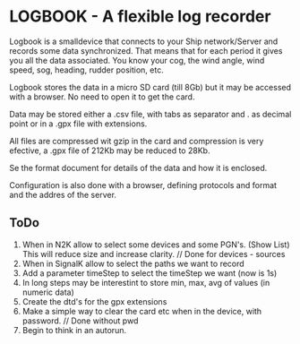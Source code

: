 # LOGBOOK - A flexible log recorder

Logbook is a smalldevice that connects to your Ship network/Server and
records some data synchronized. That means that for each period it 
gives you all the data associated. You know your cog, the wind angle,
wind speed, sog, heading, rudder position, etc.

Logbook stores the data in a micro SD card (till 8Gb) but it may be 
accessed with a browser. No need to open it to get the card.

Data may be stored either a .csv file, with tabs as separator and . as decimal point
or in a .gpx file with extensions.

All files are compressed wit gzip in the card and compression is very efective, a .gpx
file of 212Kb may be reduced to 28Kb. 

Se the format document for details of the data and how it is enclosed. 

Configuration is also done with a browser, defining protocols and format
and the addres of the server.

## ToDo

1. When in N2K allow to select some devices and some PGN's. (Show List) This will reduce size and increase clarity. // Done for devices - sources
2. When in SignalK allow to select the paths we want to record
3. Add a parameter timeStep to select the timeStep we want (now is 1s)
4. In long steps may be interestint to store min, max, avg of values (in numeric data)
5. Create the dtd's for the gpx extensions
6. Make a simple way to clear the card etc when in the device, with password. // Done without pwd
7. Begin to think in an autorun.
